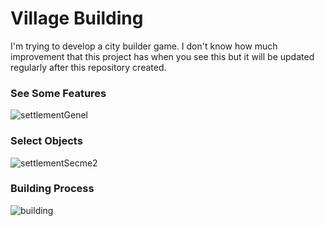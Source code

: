 # Village Building
 I'm trying to develop a city builder game. I don't know how much improvement that this project has when you see this but it will be updated regularly after this repository created.
 
 ### See Some Features

![settlementGenel](https://user-images.githubusercontent.com/64322071/229845562-01b53590-5a70-4c74-ab5f-6610fcbbd3ff.png)

 ### Select Objects

![settlementSecme2](https://user-images.githubusercontent.com/64322071/229847384-6707e6a7-c09a-4143-ad5f-f7caca0b45ca.png)

### Building Process
![building](https://user-images.githubusercontent.com/64322071/229848480-cb8d55e9-7e78-448c-8051-ab19ac7f1f6b.png)
